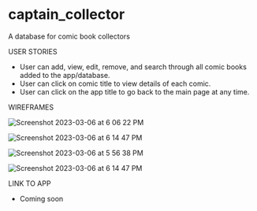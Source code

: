 # captain_collector
A database for comic book collectors

USER STORIES
- User can add, view, edit, remove, and search through all comic books added to the app/database.
- User can click on comic title to view details of each comic.
- User can click on the app title to go back to the main page at any time.

WIREFRAMES

![Screenshot 2023-03-06 at 6 06 22 PM](https://user-images.githubusercontent.com/109626875/226110679-4e468f34-6109-45e6-ad1d-ac57f73b93e0.png)

![Screenshot 2023-03-06 at 6 14 47 PM](https://user-images.githubusercontent.com/109626875/226110751-ccc9c764-f79f-4d4a-8187-66389fb2ce5a.png)

![Screenshot 2023-03-06 at 5 56 38 PM](https://user-images.githubusercontent.com/109626875/226110771-c98fa560-9742-444c-9465-f2e4ce444d7b.png)

![Screenshot 2023-03-06 at 6 14 47 PM](https://user-images.githubusercontent.com/109626875/226110788-f3762975-d10c-440e-99f9-49d1d821aff7.png)


LINK TO APP

* Coming soon 
